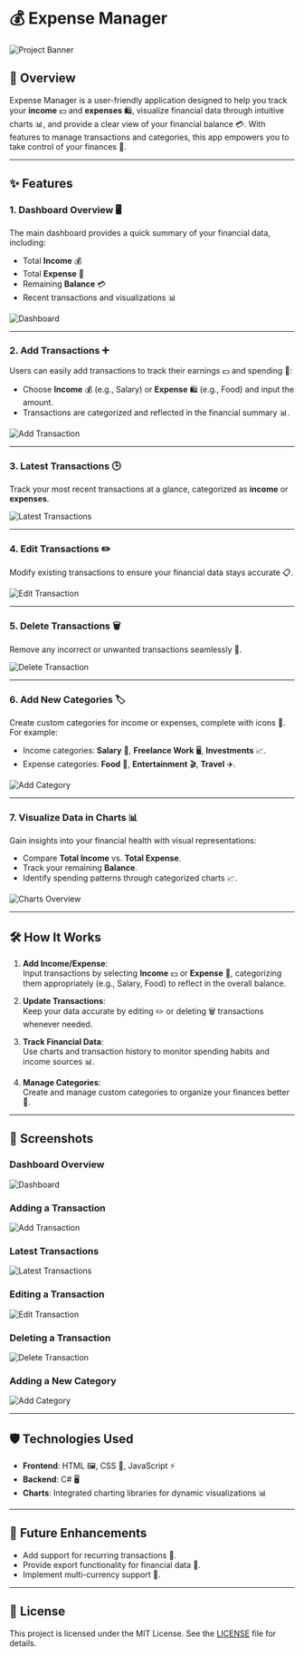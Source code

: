 # 💰 Expense Manager

![Project Banner](https://github.com/user-attachments/assets/8c64de86-c52e-4b77-bae3-429194089375)

## 🌟 Overview

Expense Manager is a user-friendly application designed to help you track your **income** 💵 and **expenses** 🛍️, visualize financial data through intuitive charts 📊, and provide a clear view of your financial balance 💳. With features to manage transactions and categories, this app empowers you to take control of your finances 💼.

---

## ✨ Features

### 1. **Dashboard Overview** 🖥️  
The main dashboard provides a quick summary of your financial data, including:
- Total **Income** 💰  
- Total **Expense** 🛒  
- Remaining **Balance** 💳  
- Recent transactions and visualizations 📊  

![Dashboard](https://github.com/user-attachments/assets/f3db6dc8-1186-4f63-b31c-a35a7f4ccd01)

---

### 2. **Add Transactions** ➕  
Users can easily add transactions to track their earnings 💵 and spending 🛒:  
- Choose **Income** 💰 (e.g., Salary) or **Expense** 🛍️ (e.g., Food) and input the amount.
- Transactions are categorized and reflected in the financial summary 📊.

![Add Transaction](https://github.com/user-attachments/assets/e9a387d0-e065-4e76-90f8-1b9e129d213d)

---

### 3. **Latest Transactions** 🕒  
Track your most recent transactions at a glance, categorized as **income** or **expenses**.

![Latest Transactions](https://github.com/user-attachments/assets/6a5b82c6-cb72-4b39-b915-cfef42559f93)

---

### 4. **Edit Transactions** ✏️  
Modify existing transactions to ensure your financial data stays accurate 📋.

![Edit Transaction](https://github.com/user-attachments/assets/885275ba-294d-49df-b407-7cad47f83c69)

---

### 5. **Delete Transactions** 🗑️  
Remove any incorrect or unwanted transactions seamlessly 🧹.

![Delete Transaction](https://github.com/user-attachments/assets/942527ed-dbdb-4c39-87b8-f5af9b263801)

---

### 6. **Add New Categories** 🏷️  
Create custom categories for income or expenses, complete with icons 🎨. For example:  
- Income categories: **Salary** 💼, **Freelance Work** 🖥️, **Investments** 📈.  
- Expense categories: **Food** 🍔, **Entertainment** 🎬, **Travel** ✈️.

![Add Category](https://github.com/user-attachments/assets/d75ea6fa-749f-4c41-a745-23f968c55b5f)

---

### 7. **Visualize Data in Charts** 📊  
Gain insights into your financial health with visual representations:  
- Compare **Total Income** vs. **Total Expense**.  
- Track your remaining **Balance**.  
- Identify spending patterns through categorized charts 📈.

![Charts Overview](https://github.com/user-attachments/assets/9f05010f-def3-48b7-9abf68f33461)

---

## 🛠️ How It Works

1. **Add Income/Expense**:  
   Input transactions by selecting **Income** 💵 or **Expense** 🛒, categorizing them appropriately (e.g., Salary, Food) to reflect in the overall balance.

2. **Update Transactions**:  
   Keep your data accurate by editing ✏️ or deleting 🗑️ transactions whenever needed.

3. **Track Financial Data**:  
   Use charts and transaction history to monitor spending habits and income sources 📊.

4. **Manage Categories**:  
   Create and manage custom categories to organize your finances better 🧾.

---

## 📸 Screenshots

### Dashboard Overview  
![Dashboard](https://github.com/user-attachments/assets/f3db6dc8-1186-4f63-b31c-a35a7f4ccd01)

### Adding a Transaction  
![Add Transaction](https://github.com/user-attachments/assets/e9a387d0-e065-4e76-90f8-1b9e129d213d)

### Latest Transactions  
![Latest Transactions](https://github.com/user-attachments/assets/6a5b82c6-cb72-4b39-b915-cfef42559f93)

### Editing a Transaction  
![Edit Transaction](https://github.com/user-attachments/assets/885275ba-294d-49df-b407-7cad47f83c69)

### Deleting a Transaction  
![Delete Transaction](https://github.com/user-attachments/assets/942527ed-dbdb-4c39-87b8-f5af9b263801)

### Adding a New Category  
![Add Category](https://github.com/user-attachments/assets/d75ea6fa-749f-4c41-a745-23f968c55b5f)

---

## 🛡️ Technologies Used

- **Frontend**: HTML 🖼️, CSS 🎨, JavaScript ⚡  
- **Backend**: C# 🖥️  
- **Charts**: Integrated charting libraries for dynamic visualizations 📊  

---

## 🔮 Future Enhancements

- Add support for recurring transactions 🔄.  
- Provide export functionality for financial data 📄.  
- Implement multi-currency support 💱.  

---

## 📜 License

This project is licensed under the MIT License. See the [LICENSE](LICENSE) file for details.

